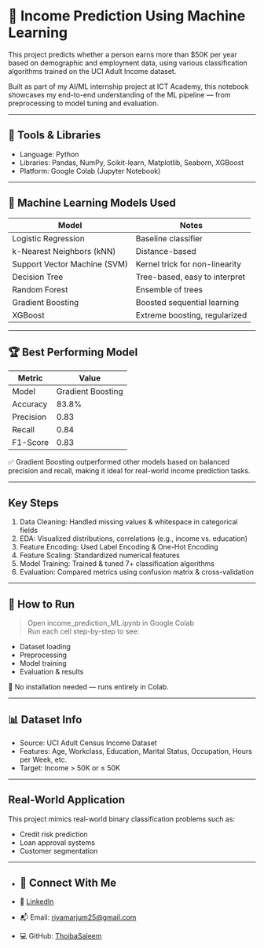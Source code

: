# 💸 Income Prediction Using Machine Learning

This project predicts whether a person earns more than $50K per year based on demographic and employment data, using various classification algorithms trained on the UCI Adult Income dataset.

Built as part of my AI/ML internship project at ICT Academy, this notebook showcases my end-to-end understanding of the ML pipeline — from preprocessing to model tuning and evaluation.

---

## 🔧 Tools & Libraries

- Language: Python  
- Libraries: Pandas, NumPy, Scikit-learn, Matplotlib, Seaborn, XGBoost  
- Platform: Google Colab (Jupyter Notebook)

---

## 🤖 Machine Learning Models Used

| Model | Notes |
|-------|-------|
| Logistic Regression | Baseline classifier |
| k-Nearest Neighbors (kNN) | Distance-based |
| Support Vector Machine (SVM) | Kernel trick for non-linearity |
| Decision Tree | Tree-based, easy to interpret |
| Random Forest | Ensemble of trees |
| Gradient Boosting | Boosted sequential learning |
| XGBoost | Extreme boosting, regularized |

---

## 🏆 Best Performing Model

| Metric        | Value     |
|---------------|-----------|
| Model     | Gradient Boosting |
| Accuracy  | 83.8%     |
| Precision | 0.83      |
| Recall    | 0.84      |
| F1-Score  | 0.83      |

✅ Gradient Boosting outperformed other models based on balanced precision and recall, making it ideal for real-world income prediction tasks.

---

##  Key Steps

1. Data Cleaning: Handled missing values & whitespace in categorical fields  
2. EDA: Visualized distributions, correlations (e.g., income vs. education)  
3. Feature Encoding: Used Label Encoding & One-Hot Encoding  
4. Feature Scaling: Standardized numerical features  
5. Model Training: Trained & tuned 7+ classification algorithms  
6. Evaluation: Compared metrics using confusion matrix & cross-validation

---

## 📁 How to Run

> Open income_prediction_ML.ipynb in Google Colab  
> Run each cell step-by-step to see:
- Dataset loading
- Preprocessing
- Model training
- Evaluation & results

📌 No installation needed — runs entirely in Colab.

---

## 📊 Dataset Info

- Source: UCI Adult Census Income Dataset  
- Features: Age, Workclass, Education, Marital Status, Occupation, Hours per Week, etc.  
- Target: Income > 50K or ≤ 50K

---

##  Real-World Application

This project mimics real-world binary classification problems such as:
- Credit risk prediction
- Loan approval systems
- Customer segmentation

---



 
- ## 📇 Connect With Me

- 💼 [LinkedIn](https://www.linkedin.com/in/riya-marjum/)
- 📬 Email: riyamarjum25@gmail.com
- 💻 GitHub: [ThoibaSaleem](https://github.com/Riya-Marjum)

